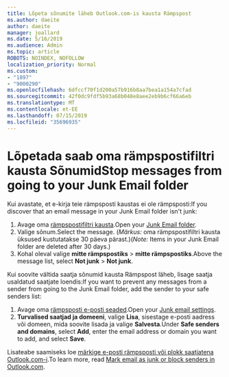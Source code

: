 ```yaml
---
title: Lõpeta sõnumite läheb Outlook.com-is kausta Rämpspost
ms.author: daeite
author: daeite
manager: joallard
ms.date: 5/16/2019
ms.audience: Admin
ms.topic: article
ROBOTS: NOINDEX, NOFOLLOW
localization_priority: Normal
ms.custom:
- "1897"
- "9000290"
ms.openlocfilehash: 6dfccf70f1d200a57b916b8aa7bea1a154a7cfad
ms.sourcegitcommit: 42f0dc9fdf5b93a68b048e8aee2eb9b6cf66a6eb
ms.translationtype: MT
ms.contentlocale: et-EE
ms.lasthandoff: 07/15/2019
ms.locfileid: "35696935"
---
```

# <a name="stop-messages-from-going-to-your-junk-email-folder"></a><span data-ttu-id="0e434-102">Lõpetada saab oma rämpspostifiltri kausta Sõnumid</span><span class="sxs-lookup"><span data-stu-id="0e434-102">Stop messages from going to your Junk Email folder</span></span>

<span data-ttu-id="0e434-103">Kui avastate, et e-kirja teie rämpsposti kaustas ei ole rämpsposti:</span><span class="sxs-lookup"><span data-stu-id="0e434-103">If you discover that an email message in your Junk Email folder isn't junk:</span></span>

1. <span data-ttu-id="0e434-104">Avage oma [rämpspostifiltri kausta](https://outlook.live.com/mail/junkemail).</span><span class="sxs-lookup"><span data-stu-id="0e434-104">Open your [Junk Email folder](https://outlook.live.com/mail/junkemail).</span></span>
1. <span data-ttu-id="0e434-105">Valige sõnum.</span><span class="sxs-lookup"><span data-stu-id="0e434-105">Select the message.</span></span> <span data-ttu-id="0e434-106">(*Märkus:* oma rämpspostifiltri kausta üksused kustutatakse 30 päeva pärast.)</span><span class="sxs-lookup"><span data-stu-id="0e434-106">(*Note:* Items in your Junk Email folder are deleted after 30 days.)</span></span>
1. <span data-ttu-id="0e434-107">Kohal oleval valige **mitte rämpspostiks** > **mitte rämpspostiks**.</span><span class="sxs-lookup"><span data-stu-id="0e434-107">Above the message list, select **Not junk** > **Not junk**.</span></span>

<span data-ttu-id="0e434-108">Kui soovite vältida saatja sõnumid kausta Rämpspost läheb, lisage saatja usaldatud saatjate loendis:</span><span class="sxs-lookup"><span data-stu-id="0e434-108">If you want to prevent any messages from a sender from going to the Junk Email folder, add the sender to your safe senders list:</span></span>

1. <span data-ttu-id="0e434-109">Avage oma [rämpsposti e-posti seaded](https://go.microsoft.com/fwlink/?linkid=2035804).</span><span class="sxs-lookup"><span data-stu-id="0e434-109">Open your [Junk email settings](https://go.microsoft.com/fwlink/?linkid=2035804).</span></span>
1. <span data-ttu-id="0e434-110">**Turvalised saatjad ja domeeni**, valige **Lisa**, sisestage e-posti aadress või domeen, mida soovite lisada ja valige **Salvesta**.</span><span class="sxs-lookup"><span data-stu-id="0e434-110">Under **Safe senders and domains**, select **Add**, enter the email address or domain you want to add, and select **Save**.</span></span>

<span data-ttu-id="0e434-111">Lisateabe saamiseks loe [märkige e-posti rämpsposti või plokk saatjatena Outlook.com-i](https://support.office.com/article/a3ece97b-82f8-4a5e-9ac3-e92fa6427ae4?wt.mc_id=Office_Outlook_com_Alchemy).</span><span class="sxs-lookup"><span data-stu-id="0e434-111">To learn more, read [Mark email as junk or block senders in Outlook.com](https://support.office.com/article/a3ece97b-82f8-4a5e-9ac3-e92fa6427ae4?wt.mc_id=Office_Outlook_com_Alchemy).</span></span>
